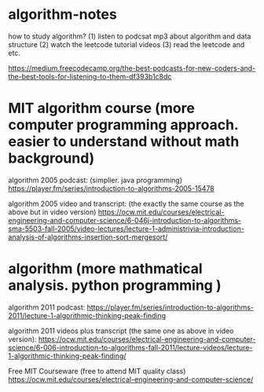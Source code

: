 # algorithm-notes

how to study algorithm?
(1) listen to podcsat mp3 about algorithm and data structure
(2) watch the leetcode tutorial videos
(3) read the leetcode and etc.

https://medium.freecodecamp.org/the-best-podcasts-for-new-coders-and-the-best-tools-for-listening-to-them-df393b1c8dc

# MIT algorithm course (more computer programming approach. easier to understand without math background)
algorithm 2005 podcast: (simplier. java programming)
https://player.fm/series/introduction-to-algorithms-2005-15478

algorithm 2005 video and transcript: (the exactly the same course as the above but in video version)
https://ocw.mit.edu/courses/electrical-engineering-and-computer-science/6-046j-introduction-to-algorithms-sma-5503-fall-2005/video-lectures/lecture-1-administrivia-introduction-analysis-of-algorithms-insertion-sort-mergesort/

# algorithm (more mathmatical analysis. python programming )
algorithm 2011 podcast:
https://player.fm/series/introduction-to-algorithms-2011/lecture-1-algorithmic-thinking-peak-finding

algorithm 2011 videos plus transcript (the same one as above in video version):
https://ocw.mit.edu/courses/electrical-engineering-and-computer-science/6-006-introduction-to-algorithms-fall-2011/lecture-videos/lecture-1-algorithmic-thinking-peak-finding/


Free MIT Courseware (free to attend MIT quality class)
https://ocw.mit.edu/courses/electrical-engineering-and-computer-science/
